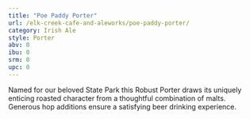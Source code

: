 ```yaml
---
title: "Poe Paddy Porter"
url: /elk-creek-cafe-and-aleworks/poe-paddy-porter/
category: Irish Ale
style: Porter
abv: 0
ibu: 0
srm: 0
upc: 0
---
```

Named for our beloved State Park this Robust Porter draws its uniquely enticing roasted character from a thoughtful combination of malts. Generous hop additions ensure a satisfying beer drinking experience.
